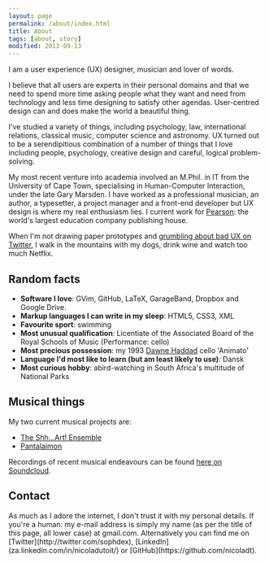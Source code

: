 ```yaml
---
layout: page
permalink: /about/index.html
title: About
tags: [about, story]
modified: 2013-09-13
---
```


I am a user experience (UX) designer, musician and lover of words. 

I believe that all users are experts in their personal domains and that we need to spend more time asking people what they want and need from technology and less time designing to satisfy other agendas. User-centred design can and does make the world a beautiful thing. 

I've studied a variety of things, including psychology, law, international relations, classical music, computer science and astronomy. UX turned out to be a serendipitious combination of a number of things that I love including people, psychology, creative design and careful, logical problem-solving. 

My most recent venture into academia involved an M.Phil. in IT from the University of Cape Town, specialising in Human-Computer Interaction, under the late Gary Marsden. I have worked as a professional musician, an author, a typesetter, a project manager and a front-end developer but UX design is where my real enthusiasm lies. I current work for [Pearson](https://www.pearson.com/): the world's largest education company publishing house. 

When I'm not drawing paper prototypes and [grumbling about bad UX on Twitter](https://twitter.com/search?f=realtime&q=%23ux%20from%3Asophdex&src=typd), I walk in the mountains with my dogs, drink wine and watch too much Netflix.

<h2>Random facts</h2>

* <b>Software I love</b>: GVim, GitHub, LaTeX, GarageBand, Dropbox and Google Drive.
* <b>Markup languages I can write in my sleep</b>: HTML5, CSS3, XML
* <b>Favourite sport</b>: swimming
* <b>Most unusual qualification</b>: Licentiate of the Associated Board of the Royal Schools of Music (Performance: cello)
* <b>Most precious possession</b>: my 1993 [Dawne Haddad](http://www.dawnehaddad.co.za/) cello 'Animato'
* <b>Language I'd most like to learn (but am least likely to use)</b>: Dansk
* <b>Most curious hobby</b>: abird-watching in South Africa's multitude of National Parks

<h2>Musical things</h2>

My two current musical projects are:

* [The Shh...Art! Ensemble](https://www.facebook.com/the.shh.art.ensemble/)
* [Pantalaimon](https://www.instagram.com/pantalaimon_sa/)

Recordings of recent musical endeavours can be found [here on Soundcloud](https://soundcloud.com/nicoladt).

<h2>Contact </h2>
As much as I adore the internet, I don't trust it with my personal details. If you're a human: my e-mail address is simply my name (as per the title of this page, all lower case) at gmail.com. Alternatively you can find me on [Twitter](http://twitter.com/sophdex), [LinkedIn](za.linkedin.com/in/nicoladutoit/) or [GitHub](https://github.com/nicoladt).








